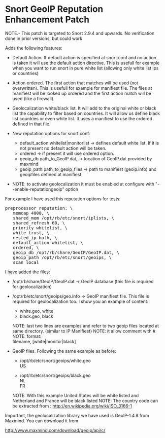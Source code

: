 Snort GeoIP Reputation Enhancement Patch
========================================
  
NOTE.- This patch is targeted to Snort 2.9.4 and upwards. No verification done in prior versions, but could work
  
Adds the following features:
  
- Default Action. If default action is specified at snort.conf and no action is taken it will use the default action directive. This is usefull for example when you want to run snort in pure white list (allowing only white list ips or countries) 
  
- Action ordered. The first action that matches will be used (not overwritten). This is usefull for example for manifiest file. The files at manifiest will be looked up ordered and the first action match will be used (like a firewall).
  
- Geolocalization white/black list. It will add to the original white or black list the capability to filter based on countries. It will allow us define black list countries or even white list. It uses a manifiest to use the ordered defined in that file. 
  
- New reputation options for snort.conf:
    - default_action whitelist|monitorlist       -> defines default white list. If it is not present no default action will be taken.
    - ordered                                    -> if present it will use ordered option.
    - geoip_db  path_to_GeoIP.dat,               -> location of GeoIP.dat provided by maxmind
    - geoip_path path_to_geoip_files             -> path to manifiest (geoip.info) and geoipfiles defined at manifiest
  

- NOTE: to activate geolocalization it must be enabled at configure with "--enable-reputationgeoip" option


For example I have used this reputation options for tests:
  
<pre>
preprocessor reputation: \
   memcap 4000, \
   shared_mem /opt/rb/etc/snort/iplists, \
   shared_refresh 60, \
   priority whitelist, \
   white trust, \
   nested_ip both, \
   default_action whitelist, \
   ordered, \
   geoip_db /opt/rb/share/GeoIP/GeoIP.dat, \
   geoip_path /opt/rb/etc/snort/geoips, \
   scan_local
</pre>

I have added the files: 

- /opt/rb/share/GeoIP/GeoIP.dat   -> GeoIP database    (this file is required for geolocalization)  
- /opt/rb/etc/snort/geoips/geo.info -> GeoIP manifiest file. This file is required for geolocalization too. I show you an example of content:

    - white.geo, white
    - black.geo, black

    NOTE: last two lines are examples and refer to two geoip files located at same directory. (similar to IP Manifiest)
    NOTE: it allow comment with #
    NOTE: format:    
        filename, [white|monitor|black]


- GeoIP files. Following the same example as before:

    - /opt/rb/etc/snort/geoips/white.geo  
        US

    - /opt/rb/etc/snort/geoips/black.geo  
        NL  
        FR

    NOTE: With this example United States will be white listed and Netherland and France will be black listed
    NOTE: The country code can be extracted from :  http://en.wikipedia.org/wiki/ISO_3166-1


Important, the geolocalization library we have used is GeoIP-1.4.8 from Maxmind. You can download it from 

http://www.maxmind.com/download/geoip/api/c/